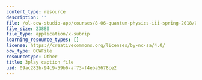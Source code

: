 ```yaml
---
content_type: resource
description: ''
file: /ol-ocw-studio-app/courses/8-06-quantum-physics-iii-spring-2018/09ac282b94c959b6af73f4eba5678ce2_BTru_P0ruYQ.vtt
file_size: 23880
file_type: application/x-subrip
learning_resource_types: []
license: https://creativecommons.org/licenses/by-nc-sa/4.0/
ocw_type: OCWFile
resourcetype: Other
title: 3play caption file
uid: 09ac282b-94c9-59b6-af73-f4eba5678ce2
---
```

